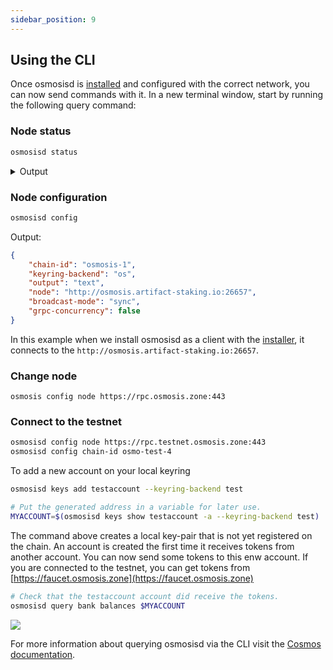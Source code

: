 ```yaml
---
sidebar_position: 9
---
```



## Using the CLI

Once osmosisd is [installed](../osmosis-core/osmosisd) and configured with the correct network, you can now send commands with it. In a new terminal window, start by running the following query command:

### Node status
```bash
osmosisd status
```

<details><summary>Output</summary>
<p>

#### This is the output from `osmosisd status`

```json
{
  "NodeInfo": {
    "protocol_version": {
      "p2p": "8",
      "block": "11",
      "app": "12"
    },
    "id": "4017c243549b8bb4ad2b4cfe5d685aea450dcbcd",
    "listen_addr": "209.34.206.35:26656",
    "network": "osmosis-1",
    "version": "0.34.21",
    "channels": "40202122233038606100",
    "moniker": "artifact-rpc",
    "other": {
      "tx_index": "on",
      "rpc_address": "tcp://0.0.0.0:26657"
    }
  },
  "SyncInfo": {
    "latest_block_hash": "FBA710794C5A9C61523D7CCE78F2F51C7CD7A6C33A154C078E423859D7243E30",
    "latest_app_hash": "EC15E54C7BF66EDC9FEF561969B756CAA58933598FCBF72FE7727DE78F0D8DCF",
    "latest_block_height": "6335644",
    "latest_block_time": "2022-10-07T08:45:15.929540892Z",
    "earliest_block_hash": "38EAF21C7C4A786D73FFAADA32FD3D4B2B683AF2050B41CF5E5924D20AF4EEBC",
    "earliest_app_hash": "808B1D7123C385D52E6A5BC544FD763D156526751DEB401DADB18C717D567DC0",
    "earliest_block_height": "6287475",
    "earliest_block_time": "2022-10-03T22:54:17.633996278Z",
    "catching_up": false
  },
  "ValidatorInfo": {
    "Address": "369E2DCC99CD68400753812BBDF54CD5380FBAC7",
    "PubKey": {
      "type": "tendermint/PubKeyEd25519",
      "value": "mhb68/B38wFLH/5pDgvPKNbKyKdwduIKxJySz0GV/uI="
    },
    "VotingPower": "0"
  }
}
```

</p>
</details>

### Node configuration
```bash
osmosisd config
```
Output:
```json
{
	"chain-id": "osmosis-1",
	"keyring-backend": "os",
	"output": "text",
	"node": "http://osmosis.artifact-staking.io:26657",
	"broadcast-mode": "sync",
	"grpc-concurrency": false
}
```
In this example when we install osmosisd as a client with the [installer](../osmosis-core/osmosisd), it connects to the `http://osmosis.artifact-staking.io:26657`.

### Change node

```
osmosis config node https://rpc.osmosis.zone:443
```

### Connect to the testnet

```bash
osmosisd config node https://rpc.testnet.osmosis.zone:443
osmosisd config chain-id osmo-test-4
```

To add a  new account on your local keyring
```bash
osmosisd keys add testaccount --keyring-backend test

# Put the generated address in a variable for later use.
MYACCOUNT=$(osmosisd keys show testaccount -a --keyring-backend test)
```

The command above creates a local key-pair that is not yet registered on the chain. An account is created the first time it receives tokens from another account.
 You can now send some tokens to this enw account. If you are connected to the testnet, you can get tokens from [https://faucet.osmosis.zone](https://faucet.osmosis.zone)

```bash
# Check that the testaccount account did receive the tokens.
osmosisd query bank balances $MYACCOUNT
```
![](../../assets/asset_list.png)

For more information about querying osmosisd via the CLI visit the [Cosmos documentation](https://hub.cosmos.network/main/hub-tutorials/gaiad.html).



